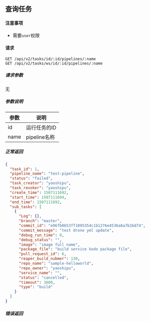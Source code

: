 ## 查询任务

#### 注意事项

- 需要`user`权限

#### 请求

```
GET /api/v2/tasks/id/:id/pipelines/:name
GET /api/v2/tasks/ws/id/:id/pipelines/:name
```

##### 请求参数

无

##### 参数说明

|参数|说明|
|---|---|
|id|运行任务的ID|
|name|pipeline名称|

##### 正常返回

```json
{
  "task_id": 1,
  "pipeline_name": "test-pipeline",
  "status": "failed",
  "task_creator": "yaoshipu",
  "task_revoker": "yaoshipu",
  "create_time": 1507111692,
  "start_time": 1507111694,
  "end_time": 1507111692,
  "sub_tasks": [
    {
      "Log": {},
      "branch": "master",
      "commit_id": "e96fb0b53ff1895354c1b1276e4536a6a7b1bd74",
      "commit_message": "test drone yml update",
      "debug_run_time": 0,
      "debug_status": "",
      "image": "image full name",
      "package_file": "build service kodo package file",
      "pull_request_id": 6,
      "reaper_build_nubmer": 130,
      "repo_name": "sample-helloworld",
      "repo_owner": "yaoshipu",
      "service_name": "",
      "status": "cancelled",
      "timeout": 3600,
      "type": "build"
    }
  ]
}
```

##### 错误返回

